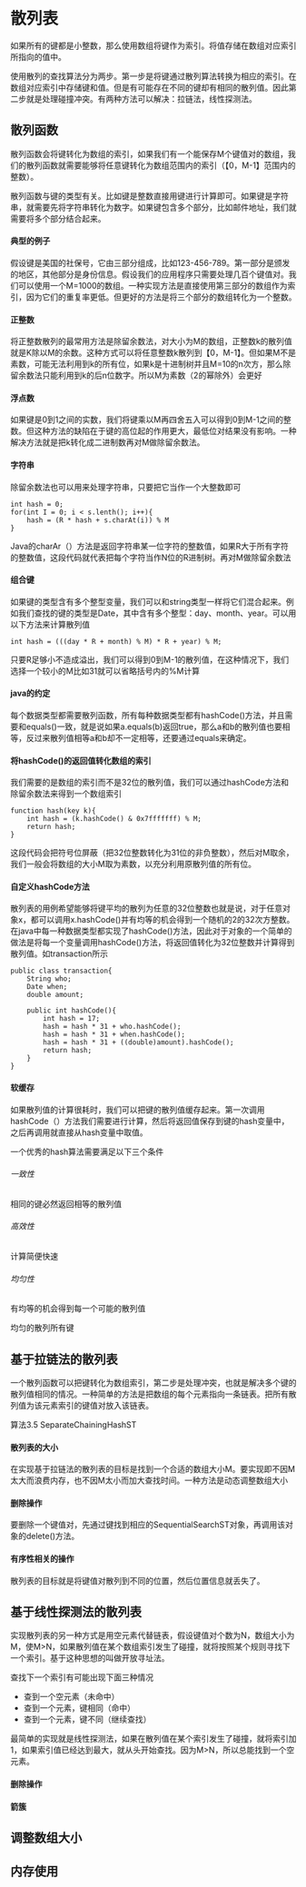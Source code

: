 # 散列表

如果所有的键都是小整数，那么使用数组将键作为索引。将值存储在数组对应索引所指向的值中。

使用散列的查找算法分为两步。第一步是将键通过散列算法转换为相应的索引。在数组对应索引中存储键和值。但是有可能存在不同的键却有相同的散列值。因此第二步就是处理碰撞冲突。有两种方法可以解决：拉链法，线性探测法。

## 散列函数

散列函数会将键转化为数组的索引，如果我们有一个能保存M个键值对的数组，我们的散列函数就需要能够将任意键转化为数组范围内的索引（【0，M-1】范围内的整数）。

散列函数与键的类型有关。比如键是整数直接用键进行计算即可。如果键是字符串，就需要先将字符串转化为数字。如果键包含多个部分，比如邮件地址，我们就需要将多个部分结合起来。

#### 典型的例子

假设键是美国的社保号，它由三部分组成，比如123-456-789。第一部分是颁发的地区，其他部分是身份信息。假设我们的应用程序只需要处理几百个键值对。我们可以使用一个M=1000的数组。一种实现方法是直接使用第三部分的数组作为索引，因为它们的重复率更低。但更好的方法是将三个部分的数组转化为一个整数。

#### 正整数

将正整数散列的最常用方法是除留余数法，对大小为M的数组，正整数k的散列值就是K除以M的余数。这种方式可以将任意整数k散列到【0，M-1】。但如果M不是素数，可能无法利用到k的所有位，如果k是十进制树并且M=10的n次方，那么除留余数法只能利用到k的后n位数字。所以M为素数（2的幂除外）会更好

#### 浮点数

如果键是0到1之间的实数，我们将键乘以M再四舍五入可以得到0到M-1之间的整数。但这种方法的缺陷在于键的高位起的作用更大，最低位对结果没有影响。一种解决方法就是把k转化成二进制数再对M做除留余数法。

#### 字符串

除留余数法也可以用来处理字符串，只要把它当作一个大整数即可

```
int hash = 0;
for(int I = 0; i < s.lenth(); i++){
	hash = (R * hash + s.charAt(i)) % M
}
```

Java的charAr（）方法是返回字符串某一位字符的整数值，如果R大于所有字符的整数值，这段代码就代表把每个字符当作N位的R进制树。再对M做除留余数法

#### 组合键

如果键的类型含有多个整型变量，我们可以和string类型一样将它们混合起来。例如我们查找的键的类型是Date，其中含有多个整型：day、month、year。可以用以下方法来计算散列值  

```
int hash = (((day * R + month) % M) * R + year) % M;
```

只要R足够小不造成溢出，我们可以得到0到M-1的散列值，在这种情况下，我们选择一个较小的M比如31就可以省略括号内的%M计算

#### java的约定

每个数据类型都需要散列函数，所有每种数据类型都有hashCode()方法，并且需要和equals()一致，就是说如果a.equals(b)返回true，那么a和b的散列值也要相等，反过来散列值相等a和b却不一定相等，还要通过equals来确定。

#### 将hashCode()的返回值转化数组的索引

我们需要的是数组的索引而不是32位的散列值，我们可以通过hashCode方法和除留余数法来得到一个数组索引  

```
function hash(key k){
	int hash = (k.hashCode() & 0x7fffffff) % M;
	return hash;
}
```

这段代码会把符号位屏蔽（把32位整数转化为31位的非负整数），然后对M取余，我们一般会将数组的大小M取为素数，以充分利用原散列值的所有位。

#### 自定义hashCode方法

散列表的用例希望能够将键平均的散列为任意的32位整数也就是说，对于任意对象x，都可以调用x.hashCode()并有均等的机会得到一个随机的2的32次方整数。在java中每一种数据类型都实现了hashCode()方法，因此对于对象的一个简单的做法是将每一个变量调用hashCode()方法，将返回值转化为32位整数并计算得到散列值。如transaction所示  

```
public class transaction{
	String who;
	Date when;
	double amount;
	
	public int hashCode(){
		int hash = 17;
		hash = hash * 31 + who.hashCode();
		hash = hash * 31 + when.hashCode();
		hash = hash * 31 + ((double)amount).hashCode();
		return hash;
	}
} 
```

#### 软缓存

如果散列值的计算很耗时，我们可以把键的散列值缓存起来。第一次调用hashCode（）方法我们需要进行计算，然后将返回值保存到键的hash变量中，之后再调用就直接从hash变量中取值。

一个优秀的hash算法需要满足以下三个条件

###### 一致性

相同的键必然返回相等的散列值

###### 高效性

计算简便快速  

###### 均匀性

有均等的机会得到每一个可能的散列值

均匀的散列所有键

## 基于拉链法的散列表

一个散列函数可以把键转化为数组索引，第二步是处理冲突，也就是解决多个键的散列值相同的情况。一种简单的方法是把数组的每个元素指向一条链表。把所有散列值为该元素索引的键值对放入该链表。

算法3.5   SeparateChainingHashST

#### 散列表的大小

在实现基于拉链法的散列表的目标是找到一个合适的数组大小M。要实现即不因M太大而浪费内存，也不因M太小而加大查找时间。一种方法是动态调整数组大小  

#### 删除操作

要删除一个键值对，先通过键找到相应的SequentialSearchST对象，再调用该对象的delete()方法。

#### 有序性相关的操作

散列表的目标就是将键值对散列到不同的位置，然后位置信息就丢失了。

## 基于线性探测法的散列表

实现散列表的另一种方式是用空元素代替链表，假设键值对个数为N，数组大小为M，使M>N，如果散列值在某个数组索引发生了碰撞，就将按照某个规则寻找下一个索引。基于这种思想的叫做开放寻址法。

查找下一个索引有可能出现下面三种情况

- 查到一个空元素（未命中）
- 查到一个元素，键相同（命中）
- 查到一个元素，键不同（继续查找）

最简单的实现就是线性探测法，如果在散列值在某个索引发生了碰撞，就将索引加1，如果索引值已经达到最大，就从头开始查找。因为M>N，所以总能找到一个空元素。

#### 删除操作



#### 箭簇

## 调整数组大小

## 内存使用